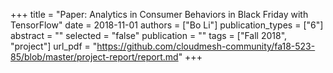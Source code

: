 +++
title = "Paper: Analytics in Consumer Behaviors in Black Friday with TensorFlow"
date = 2018-11-01
authors = ["Bo Li"]
publication_types = ["6"]
abstract = ""
selected = "false"
publication = ""
tags = ["Fall 2018", "project"]
url_pdf = "https://github.com/cloudmesh-community/fa18-523-85/blob/master/project-report/report.md"
+++

